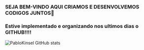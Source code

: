 ### SEJA BEM-VINDO AQUI CRIAMOS E DESENVOLVEMOS CODIGOS JUNTOS👋
### Estive implementado e organizando nos ultimos dias o GITHUB!!!!
![PabloKinsel GitHub stats](https://github-readme-stats.vercel.app/api?username=PabloKinsel&show_icons=true&theme=onedark)

